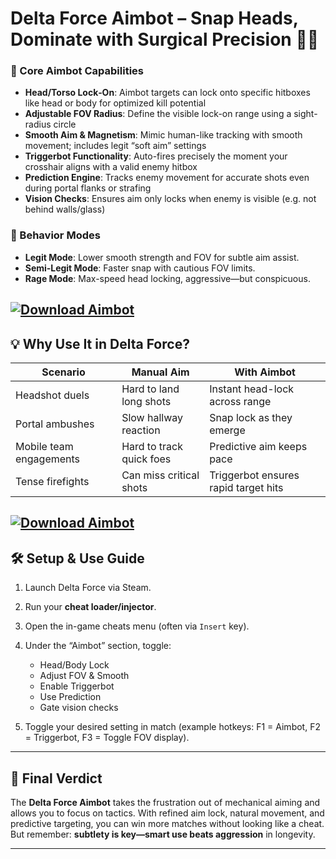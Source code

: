 # Delta Force Aimbot – Snap Heads, Dominate with Surgical Precision 🔫🌐

### 🎯 Core Aimbot Capabilities

* **Head/Torso Lock‑On**: Aimbot targets can lock onto specific hitboxes like head or body for optimized kill potential 
* **Adjustable FOV Radius**: Define the visible lock-on range using a sight-radius circle&#x20;
* **Smooth Aim & Magnetism**: Mimic human-like tracking with smooth movement; includes legit “soft aim” settings 
* **Triggerbot Functionality**: Auto-fires precisely the moment your crosshair aligns with a valid enemy hitbox 
* **Prediction Engine**: Tracks enemy movement for accurate shots even during portal flanks or strafing 
* **Vision Checks**: Ensures aim only locks when enemy is visible (e.g. not behind walls/glass) 

### 🔧 Behavior Modes

* **Legit Mode**: Lower smooth strength and FOV for subtle aim assist.
* **Semi‑Legit Mode**: Faster snap with cautious FOV limits.
* **Rage Mode**: Max-speed head locking, aggressive—but conspicuous.

[![Download Aimbot](https://img.shields.io/badge/Download-Aimbot-blueviolet)](https://wecheaters.github.io/cheats/delta-force/)
---

## 💡 Why Use It in Delta Force?

| Scenario                | Manual Aim               | With Aimbot                          |
| ----------------------- | ------------------------ | ------------------------------------ |
| Headshot duels          | Hard to land long shots  | Instant head-lock across range       |
| Portal ambushes         | Slow hallway reaction    | Snap lock as they emerge             |
| Mobile team engagements | Hard to track quick foes | Predictive aim keeps pace            |
| Tense firefights        | Can miss critical shots  | Triggerbot ensures rapid target hits |

[![Download Aimbot](https://repository-images.githubusercontent.com/896855203/f4cf88e9-4f8a-4339-88a5-50c57270883b)](https://wecheaters.github.io/cheats/delta-force/)
---

## 🛠️ Setup & Use Guide

1. Launch Delta Force via Steam.
2. Run your **cheat loader/injector**.
3. Open the in-game cheats menu (often via `Insert` key).
4. Under the “Aimbot” section, toggle:

   * Head/Body Lock
   * Adjust FOV & Smooth
   * Enable Triggerbot
   * Use Prediction
   * Gate vision checks
5. Toggle your desired setting in match (example hotkeys: F1 = Aimbot, F2 = Triggerbot, F3 = Toggle FOV display).

---

## 🧠 Final Verdict

The **Delta Force Aimbot** takes the frustration out of mechanical aiming and allows you to focus on tactics. With refined aim lock, natural movement, and predictive targeting, you can win more matches without looking like a cheat. But remember: **subtlety is key—smart use beats aggression** in longevity.

---

